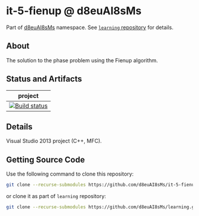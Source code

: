 # it-5-fienup @ d8euAI8sMs

Part of [d8euAI8sMs](https://github.com/d8euAI8sMs) namespace. See [`learning` repository](https://github.com/d8euAI8sMs/learning) for details.

## About

The solution to the phase problem using the Fienup algorithm.

## Status and Artifacts

| project |
| ------- |
| [![Build status](https://ci.appveyor.com/api/projects/status/nquh8yei1fla2dry?svg=true)](https://ci.appveyor.com/project/kalaider/it-5-fienup/build/artifacts) |

## Details

Visual Studio 2013 project (C++, MFC).

## Getting Source Code

Use the following command to clone this repository:

```sh
git clone --recurse-submodules https://github.com/d8euAI8sMs/it-5-fienup.git
```

or clone it as part of `learning` repository:

```sh
git clone --recurse-submodules https://github.com/d8euAI8sMs/learning.git
```
